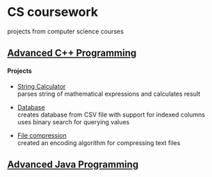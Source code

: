 # CS coursework
projects from computer science courses

## [Advanced C++ Programming](https://github.com/peterlopez/CS-coursework/tree/master/COMSC-165)

#### Projects

- [String Calculator](https://github.com/peterlopez/CS-coursework/tree/master/COMSC-165/final-project) \
parses string of mathematical expressions and calculates result

- [Database](https://github.com/peterlopez/CS-coursework/tree/master/COMSC-165/labs/Database) \
creates database from CSV file with support for indexed columns \
uses binary search for querying values

- [File compression](https://github.com/peterlopez/CS-coursework/tree/master/COMSC-165/labs/Compression) \
created an encoding algorithm for compressing text files

## [Advanced Java Programming](https://github.com/peterlopez/CS-coursework/tree/master/CS-256)
